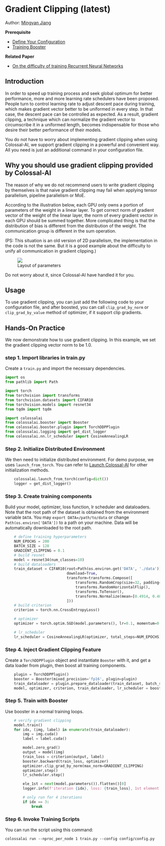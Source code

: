 # Gradient Clipping (latest)

Author: [Mingyan Jiang](https://github.com/jiangmingyan)

**Prerequisite**
- [Define Your Configuration](../basics/define_your_config.md)
- [Training Booster](../basics/booster_api.md)

**Related Paper**
- [On the difficulty of training Recurrent Neural Networks](https://arxiv.org/abs/1211.5063)

## Introduction

In order to speed up training process and seek global optimum for better performance, more and more learning rate schedulers have been proposed. People turn to control learning rate to adjust descent pace during training, which makes gradient vector better to be uniformed in every step. In that case, the descent pace can be controlled as expected. As a result, gradient clipping, a technique which can normalize the gradient vector to circumscribe it in a uniformed length, becomes indispensable for those who desire their better performance of their models.

You do not have to worry about implementing gradient clipping when using Colossal-AI, we support gradient clipping in a powerful and convenient way. All you need is just an additional command in your configuration file.

## Why you should use gradient clipping provided by Colossal-AI

The reason of why we do not recommend users to write gradient clipping by themselves is that naive gradient clipping may fail when applying tensor parallelism, pipeline parallelism or MoE.

According to the illustration below, each GPU only owns a portion of parameters of the weight in a linear layer. To get correct norm of gradient vector of the weight of the linear layer, the norm of every gradient vector in each GPU should be summed together. More complicated thing is that the distribution of bias is different from the distribution of the weight. The communication group is different in the sum operation.

(PS: This situation is an old version of 2D parallelism, the implementation in the code is not the same. But it is a good example about the difficulty to unify all communication in gradient clipping.)

<figure style={{textAlign: "center"}}>
<img src="https://s2.loli.net/2022/01/28/KXiJPHt3Dum82cA.png"/>
<figcaption>Layout of parameters</figcaption>
</figure>

Do not worry about it, since Colossal-AI have handled it for you.

## Usage
To use gradient clipping, you can just add the following code to your configuration file, and after boosted, you can call `clip_grad_by_norm` or `clip_grad_by_value` method of optimizer, if it support clip gradients.

## Hands-On Practice

We now demonstrate how to use gradient clipping. In this example, we set the gradient clipping vector norm to be 1.0.

### step 1. Import libraries in train.py
Create a `train.py` and import the necessary dependencies.

```python
import os
from pathlib import Path

import torch
from torchvision import transforms
from torchvision.datasets import CIFAR10
from torchvision.models import resnet34
from tqdm import tqdm

import colossalai
from colossalai.booster import Booster
from colossalai.booster.plugin import TorchDDPPlugin
from colossalai.logging import get_dist_logger
from colossalai.nn.lr_scheduler import CosineAnnealingLR
```

### Step 2. Initialize Distributed Environment
We then need to initialize distributed environment. For demo purpose, we uses `launch_from_torch`. You can refer to [Launch Colossal-AI](../basics/launch_colossalai.md)
for other initialization methods.

```python
    colossalai.launch_from_torch(config=dict())
    logger = get_dist_logger()
```


### Step 3. Create training components

Build your model, optimizer, loss function, lr scheduler and dataloaders. Note that the root path of the dataset is obtained from the environment variable `DATA`. You may `export DATA=/path/to/data` or change `Path(os.environ['DATA'])` to a path on your machine. Data will be automatically downloaded to the root path.
```python
    # define training hyperparameters
    NUM_EPOCHS = 200
    BATCH_SIZE = 128
    GRADIENT_CLIPPING = 0.1
    # build resnet
    model = resnet34(num_classes=10)
    # build dataloaders
    train_dataset = CIFAR10(root=Path(os.environ.get('DATA', './data')),
                            download=True,
                            transform=transforms.Compose([
                                transforms.RandomCrop(size=32, padding=4),
                                transforms.RandomHorizontalFlip(),
                                transforms.ToTensor(),
                                transforms.Normalize(mean=[0.4914, 0.4822, 0.4465], std=[0.2023, 0.1994, 0.2010]),
                            ]))
    # build criterion
    criterion = torch.nn.CrossEntropyLoss()

    # optimizer
    optimizer = torch.optim.SGD(model.parameters(), lr=0.1, momentum=0.9, weight_decay=5e-4)

    # lr_scheduler
    lr_scheduler = CosineAnnealingLR(optimizer, total_steps=NUM_EPOCHS)

```
### Step 4. Inject Gradient Clipping Feature

Create a `TorchDDPPlugin` object and instantiate `Booster` with it, and get a data loader from plugin, then boost all training components.
```python
    plugin = TorchDDPPlugin()
    booster = Booster(mixed_precision='fp16', plugin=plugin)
    train_dataloader = plugin.prepare_dataloader(train_dataset, batch_size=BATCH_SIZE, shuffle=True, drop_last=True)
    model, optimizer, criterion, train_dataloader, lr_scheduler = booster.boost(model,optimizer, criterion,train_dataloader, lr_scheduler)

```

### Step 5. Train with Booster
Use booster in a normal training loops.
```python
    # verify gradient clipping
    model.train()
    for idx, (img, label) in enumerate(train_dataloader):
        img = img.cuda()
        label = label.cuda()

        model.zero_grad()
        output = model(img)
        train_loss = criterion(output, label)
        booster.backward(train_loss, optimizer)
        optimizer.clip_grad_by_norm(max_norm=GRADIENT_CLIPPING)
        optimizer.step()
        lr_scheduler.step()

        ele_1st = next(model.parameters()).flatten()[0]
        logger.info(f'iteration {idx}, loss: {train_loss}, 1st element of parameters: {ele_1st.item()}')

        # only run for 4 iterations
        if idx == 3:
            break
```

### Step 6. Invoke Training Scripts
You can run the script using this command:

```shell
colossalai run --nproc_per_node 1 train.py --config config/config.py
```

<!-- doc-test-command: torchrun --standalone --nproc_per_node=1 gradient_clipping_with_booster.py  -->
